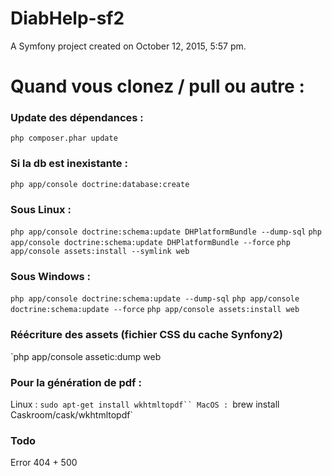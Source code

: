 DiabHelp-sf2
============

A Symfony project created on October 12, 2015, 5:57 pm.


# Quand vous clonez / pull ou autre :

### Update des dépendances :
`php composer.phar update`

### Si la db est inexistante :
`php app/console doctrine:database:create`

### Sous Linux :
`php app/console doctrine:schema:update DHPlatformBundle --dump-sql`
`php app/console doctrine:schema:update DHPlatformBundle --force`
`php app/console assets:install --symlink web`

### Sous Windows :
`php app/console doctrine:schema:update --dump-sql`
`php app/console doctrine:schema:update --force`
`php app/console assets:install web`

### Réécriture des assets (fichier CSS du cache Synfony2)
`php app/console assetic:dump web

### Pour la génération de pdf :
Linux : 
`sudo apt-get install wkhtmltopdf``
MacOS :
`brew install Caskroom/cask/wkhtmltopdf`

### Todo
Error 404 + 500
